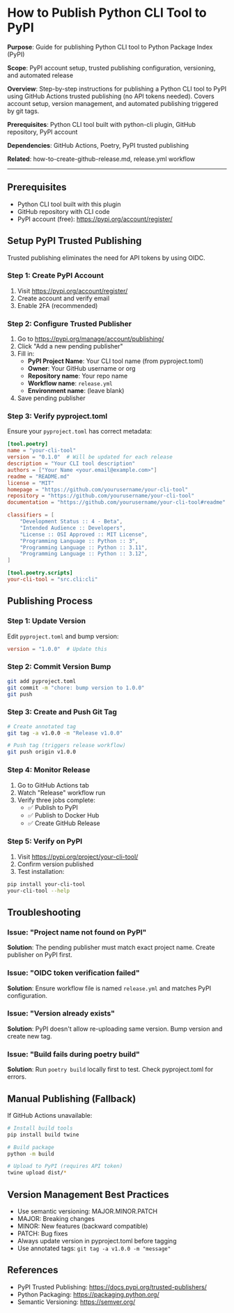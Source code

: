 # How to Publish Python CLI Tool to PyPI

**Purpose**: Guide for publishing Python CLI tool to Python Package Index (PyPI)

**Scope**: PyPI account setup, trusted publishing configuration, versioning, and automated release

**Overview**: Step-by-step instructions for publishing a Python CLI tool to PyPI using GitHub Actions
    trusted publishing (no API tokens needed). Covers account setup, version management, and automated
    publishing triggered by git tags.

**Prerequisites**: Python CLI tool built with python-cli plugin, GitHub repository, PyPI account

**Dependencies**: GitHub Actions, Poetry, PyPI trusted publishing

**Related**: how-to-create-github-release.md, release.yml workflow

---

## Prerequisites

- Python CLI tool built with this plugin
- GitHub repository with CLI code
- PyPI account (free): https://pypi.org/account/register/

## Setup PyPI Trusted Publishing

Trusted publishing eliminates the need for API tokens by using OIDC.

### Step 1: Create PyPI Account

1. Visit https://pypi.org/account/register/
2. Create account and verify email
3. Enable 2FA (recommended)

### Step 2: Configure Trusted Publisher

1. Go to https://pypi.org/manage/account/publishing/
2. Click "Add a new pending publisher"
3. Fill in:
   - **PyPI Project Name**: Your CLI tool name (from pyproject.toml)
   - **Owner**: Your GitHub username or org
   - **Repository name**: Your repo name
   - **Workflow name**: `release.yml`
   - **Environment name**: (leave blank)
4. Save pending publisher

### Step 3: Verify pyproject.toml

Ensure your `pyproject.toml` has correct metadata:

```toml
[tool.poetry]
name = "your-cli-tool"
version = "0.1.0"  # Will be updated for each release
description = "Your CLI tool description"
authors = ["Your Name <your.email@example.com>"]
readme = "README.md"
license = "MIT"
homepage = "https://github.com/yourusername/your-cli-tool"
repository = "https://github.com/yourusername/your-cli-tool"
documentation = "https://github.com/yourusername/your-cli-tool#readme"

classifiers = [
    "Development Status :: 4 - Beta",
    "Intended Audience :: Developers",
    "License :: OSI Approved :: MIT License",
    "Programming Language :: Python :: 3",
    "Programming Language :: Python :: 3.11",
    "Programming Language :: Python :: 3.12",
]

[tool.poetry.scripts]
your-cli-tool = "src.cli:cli"
```

## Publishing Process

### Step 1: Update Version

Edit `pyproject.toml` and bump version:

```toml
version = "1.0.0"  # Update this
```

### Step 2: Commit Version Bump

```bash
git add pyproject.toml
git commit -m "chore: bump version to 1.0.0"
git push
```

### Step 3: Create and Push Git Tag

```bash
# Create annotated tag
git tag -a v1.0.0 -m "Release v1.0.0"

# Push tag (triggers release workflow)
git push origin v1.0.0
```

### Step 4: Monitor Release

1. Go to GitHub Actions tab
2. Watch "Release" workflow run
3. Verify three jobs complete:
   - ✅ Publish to PyPI
   - ✅ Publish to Docker Hub
   - ✅ Create GitHub Release

### Step 5: Verify on PyPI

1. Visit https://pypi.org/project/your-cli-tool/
2. Confirm version published
3. Test installation:

```bash
pip install your-cli-tool
your-cli-tool --help
```

## Troubleshooting

### Issue: "Project name not found on PyPI"
**Solution**: The pending publisher must match exact project name. Create publisher on PyPI first.

### Issue: "OIDC token verification failed"
**Solution**: Ensure workflow file is named `release.yml` and matches PyPI configuration.

### Issue: "Version already exists"
**Solution**: PyPI doesn't allow re-uploading same version. Bump version and create new tag.

### Issue: "Build fails during poetry build"
**Solution**: Run `poetry build` locally first to test. Check pyproject.toml for errors.

## Manual Publishing (Fallback)

If GitHub Actions unavailable:

```bash
# Install build tools
pip install build twine

# Build package
python -m build

# Upload to PyPI (requires API token)
twine upload dist/*
```

## Version Management Best Practices

- Use semantic versioning: MAJOR.MINOR.PATCH
- MAJOR: Breaking changes
- MINOR: New features (backward compatible)
- PATCH: Bug fixes
- Always update version in pyproject.toml before tagging
- Use annotated tags: `git tag -a v1.0.0 -m "message"`

## References

- PyPI Trusted Publishing: https://docs.pypi.org/trusted-publishers/
- Python Packaging: https://packaging.python.org/
- Semantic Versioning: https://semver.org/
